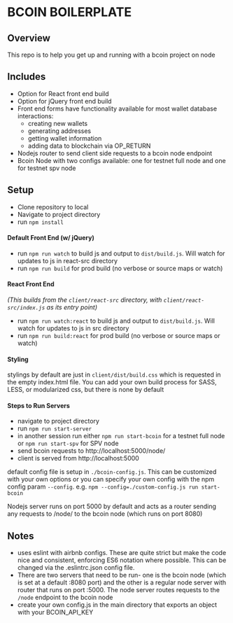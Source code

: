 # BCOIN BOILERPLATE
## Overview
This repo is to help you get up and running with a bcoin project on node

## Includes
* Option for React front end build
* Option for jQuery front end build
* Front end forms have functionality available for most wallet database interactions:
  * creating new wallets
  * generating addresses
  * getting wallet information
  * adding data to blockchain via OP_RETURN
* Nodejs router to send client side requests to a bcoin node endpoint
* Bcoin Node with two configs available: one for testnet full node and one for testnet spv node


## Setup
* Clone repository to local
* Navigate to project directory
* run `npm install`

#### Default Front End (w/ jQuery)
* run `npm run watch` to build js and output to `dist/build.js`. Will watch for updates to js in react-src directory
* run `npm run build` for prod build (no verbose or source maps or watch)

#### React Front End
*(This builds from the `client/react-src` directory, with `client/react-src/index.js` as its entry point)*
* run `npm run watch:react` to build js and output to `dist/build.js`. Will watch for updates to js in src directory
* run `npm run build:react` for prod build (no verbose or source maps or watch)

#### Styling
stylings by default are just in `client/dist/build.css` which is requested in the empty index.html file. You can add your own build process for SASS, LESS, or modularized css, but there is none by default

#### Steps to Run Servers
* navigate to project directory
* run `npm run start-server`
* in another session run either `npm run start-bcoin` for a testnet full node or `npm run start-spv` for SPV node
* send bcoin requests to http://localhost:5000/node/
* client is served from http://localhost:5000

default config file is setup in `./bcoin-config.js`. This can be customized with your own options or you can specify your own config with the npm config param `--config`. e.g. `npm --config=./custom-config.js run start-bcoin`


Nodejs server runs on port 5000 by default and acts as a router sending any requests to /node/ to the bcoin node (which runs on port 8080)

## Notes
* uses eslint with airbnb configs. These are quite strict but make the code nice and consistent, enforcing ES6 notation where possible. This can be changed via the .eslintrc.json config file.
* There are two servers that need to be run- one is the bcoin node (which is set at a default :8080 port) and the other is a regular node server with router that runs on port :5000. The node server routes requests to the `/node` endpoint to the bcoin node
* create your own config.js in the main directory that exports an object with your BCOIN_API_KEY
